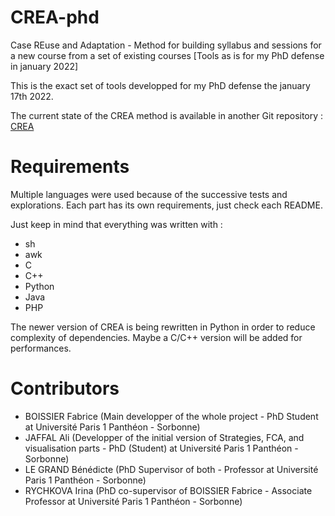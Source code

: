 # CREA-phd
Case REuse and Adaptation - Method for building syllabus and sessions for a new course from a set of existing courses [Tools as is for my PhD defense in january 2022]

This is the exact set of tools developped for my PhD defense the january 17th 2022.

The current state of the CREA method is available in another Git repository : [CREA](https://github.com/metalbobinou/CREA)


# Requirements
Multiple languages were used because of the successive tests and explorations.
Each part has its own requirements, just check each README.

Just keep in mind that everything was written with :
- sh
- awk
- C
- C++
- Python
- Java
- PHP

The newer version of CREA is being rewritten in Python in order to reduce complexity of dependencies.
Maybe a C/C++ version will be added for performances.


# Contributors
- BOISSIER Fabrice (Main developper of the whole project - PhD Student at Université Paris 1 Panthéon - Sorbonne)
- JAFFAL Ali (Developper of the initial version of Strategies, FCA, and visualisation parts - PhD (Student) at Université Paris 1 Panthéon - Sorbonne)
- LE GRAND Bénédicte (PhD Supervisor of both - Professor at Université Paris 1 Panthéon - Sorbonne)
- RYCHKOVA Irina (PhD co-supervisor of BOISSIER Fabrice - Associate Professor at Université Paris 1 Panthéon - Sorbonne)

